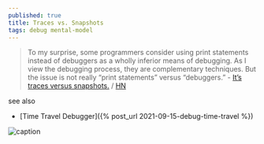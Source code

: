 ```yaml
---
published: true
title: Traces vs. Snapshots
tags: debug mental-model
---
```

> To my surprise, some programmers consider using print statements instead of debuggers as a wholly inferior means of debugging. As I view the debugging process, they are complementary techniques. But the issue is not really “print statements” versus “debuggers.” - [It’s traces versus snapshots.](https://www.scott-a-s.com/traces-vs-snapshots/) / [HN](https://news.ycombinator.com/item?id=31293046)

see also
- [Time Travel Debugger]({% post_url 2021-09-15-debug-time-travel %})

![caption](https://www.scott-a-s.com/files/state_view.png)